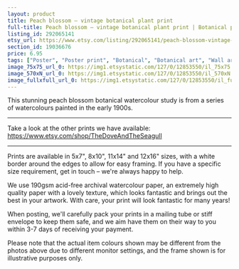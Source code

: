 ```yaml
---
layout: product
title: Peach blossom – vintage botanical plant print 
full-title: Peach blossom – vintage botanical plant print | Botanical prints, wall art, room decor, vintage print, watercolour | High quality print
listing_id: 292065141
etsy_url: https://www.etsy.com/listing/292065141/peach-blossom-vintage-botanical-plant?utm_source=thedoveandtheseagull&utm_medium=api&utm_campaign=api
section_id: 19036676
price: 6.95
tags: ["Poster", "Poster print", "Botanical", "Botanical art", "Wall art", "Botanical poster", "Photograph", "Vintage", "Plant", "Watercolour", "Peach", "Blossom", "High quality print"]
image_75x75_url_0: https://img1.etsystatic.com/127/0/12853550/il_75x75.1014200053_idyl.jpg
image_570xN_url_0: https://img1.etsystatic.com/127/0/12853550/il_570xN.1014200053_idyl.jpg
image_fullxfull_url_0: https://img1.etsystatic.com/127/0/12853550/il_fullxfull.1014200053_idyl.jpg
---
```

This stunning peach blossom botanical watercolour study is from a series of watercolours painted in the early 1900s.

---

Take a look at the other prints we have available:
https://www.etsy.com/shop/TheDoveAndTheSeagull

---

Prints are available in 5x7&quot;, 8x10&quot;, 11x14&quot; and 12x16&quot; sizes, with a white border around the edges to allow for easy framing. If you have a specific size requirement, get in touch – we&#39;re always happy to help.

We use 190gsm acid-free archival watercolour paper, an extremely high quality paper with a lovely texture, which looks fantastic and brings out the best in your artwork. With care, your print will look fantastic for many years!

When posting, we&#39;ll carefully pack your prints in a mailing tube or stiff envelope to keep them safe, and we aim have them on their way to you within 3-7 days of receiving your payment.

Please note that the actual item colours shown may be different from the photos above due to different monitor settings, and the frame shown is for illustrative purposes only.
